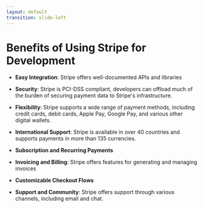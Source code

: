 ```yaml
---
layout: default
transition: slide-left
---
```


# Benefits of Using Stripe for Development

- **Easy Integration**: Stripe offers well-documented APIs and libraries

- **Security**: Stripe is PCI-DSS compliant, developers can offload much of the burden of securing payment data to Stripe's infrastructure.

- **Flexibility**: Stripe supports a wide range of payment methods, including credit cards, debit cards, Apple Pay, Google Pay, and various other digital wallets.

- **International Support**: Stripe is available in over 40 countries and supports payments in more than 135 currencies.

- **Subscription and Recurring Payments**

- **Invoicing and Billing**: Stripe offers features for generating and managing invoices

- **Customizable Checkout Flows**

- **Support and Community**: Stripe offers support through various channels, including email and chat.

